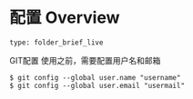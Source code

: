 # 配置 Overview
 
```ccard
type: folder_brief_live
```
 
GIT配置
使用之前，需要配置用户名和邮箱
```
$ git config --global user.name "username"
$ git config --global user.email "usermail"
```
